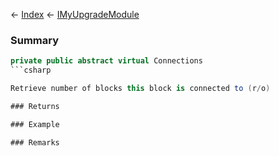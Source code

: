 ← [Index](Api-Index) ← [IMyUpgradeModule](Sandbox.ModAPI.Ingame.IMyUpgradeModule)

### Summary

```csharp
private public abstract virtual Connections
```csharp

Retrieve number of blocks this block is connected to (r/o)

### Returns

### Example

### Remarks

